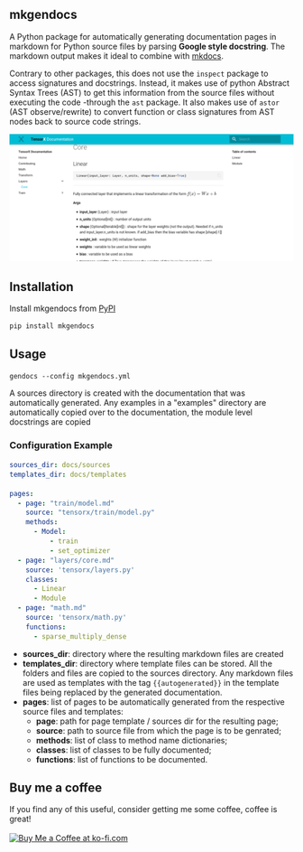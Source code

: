 ## mkgendocs
A Python package for automatically generating documentation pages in markdown for 
Python source files by parsing **Google style docstring**. The markdown output makes it
ideal to combine with [mkdocs](https://www.mkdocs.org/). 

Contrary to other packages, this does not use the `inspect` package to access signatures 
and docstrings. Instead, it makes use of python Abstract Syntax Trees (AST) to get this information from the
source files without executing the code -through the `ast` 
 package. It also makes use of `astor` (AST observe/rewrite) to convert function or 
 class signatures from AST nodes back to source code strings.
 
![mkgendocs](mkgendocs.png)

## Installation
Install mkgendocs from [PyPI](https://pypi.org/project/mkgendocs/)

```python
pip install mkgendocs
```

## Usage

```
gendocs --config mkgendocs.yml
```

A sources directory is created with the documentation that was automatically generated.
Any examples in a "examples" directory are automatically copied over to the documentation, 
the module level docstrings are copied 


### Configuration Example

````yaml
sources_dir: docs/sources
templates_dir: docs/templates

pages:
  - page: "train/model.md"
    source: "tensorx/train/model.py"
    methods:
      - Model:
          - train
          - set_optimizer
  - page: "layers/core.md"
    source: 'tensorx/layers.py'
    classes:
      - Linear
      - Module
  - page: "math.md"
    source: 'tensorx/math.py'
    functions:
      - sparse_multiply_dense
````

* **sources_dir**: directory where the resulting markdown files are created
* **templates_dir**: directory where template files can be stored. All the folders and files are 
copied to the sources directory. Any markdown files are used as templates with the 
tag `{{autogenerated}}` in the template files being replaced by the generated documentation.
* **pages**: list of pages to be automatically generated from the respective source files and templates:
    * **page**: path for page template / sources dir for the resulting page;
    * **source**: path to source file from which the page is to be genrated;
    * **methods**: list of class to method name dictionaries;
    * **classes**: list of classes to be fully documented;
    * **functions**: list of functions to be documented.

## Buy me a coffee
If you find any of this useful, consider getting me some coffee, coffee is great!
<br/><br/>
<a href='https://ko-fi.com/Y8Y0RZO6' target='_blank'><img height='36' style='border:0px;height:36px;' src='https://az743702.vo.msecnd.net/cdn/kofi3.png?v=0' border='0' alt='Buy Me a Coffee at ko-fi.com' /></a>
